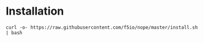 # Installation

```
curl -o- https://raw.githubusercontent.com/f5io/nope/master/install.sh | bash
```
